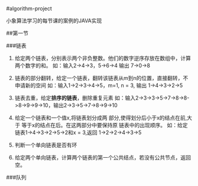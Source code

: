 #algorithm-project

小象算法学习的每节课的案例的JAVA实现

##第一节 

###链表

1. 给定两个链表，分别表示两个非负整数。他们的数字逆序存放在数组中，计算两个数字的和。
如：输入2->4->3，5->6->4 输出 7->0->8

2. 链表的部分翻转，给定一个链表，翻转该链表从m到n的位置，直接翻转，不申请新的空间
如：输入1->2->3->4->5，m=1, n = 3, 输出 1->4->3->2->5

3. 链表去重，给定**排序的链表**，删除重复元素
如：输入2->3->3->5->7->8->8->8->9->9->10，输出2->3->5->7->8->9->10

4. 给定一个链表和一个值x,将链表划分成两 部分,使得划分后小于x的结点在前,大于 等于x的结点在后。在这两部分中要保持原 链表中的出现顺序。
如：给定链表1->4->3->2->5->2和x = 3,返回 1->2->2->4->3->5

5. 判断一个单向链表是否有环

6. 给定两个单向链表，计算两个链表的第一个公共结点，若没有公共节点，返回空。

###队列

